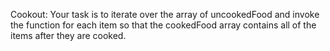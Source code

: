 Cookout:
Your task is to iterate over the array of uncookedFood and invoke the function for each item so that the cookedFood array contains all of the items after they are cooked.
